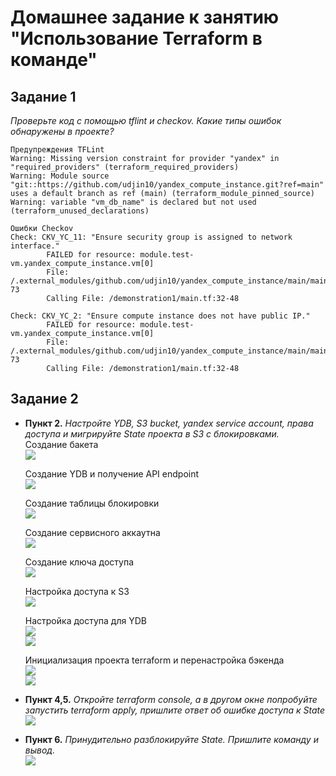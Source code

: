 # Домашнее задание к занятию "Использование Terraform в команде"

## Задание 1
  <em>Проверьте код с помощью tflint и checkov. Какие типы ошибок обнаружены в проекте?</em>

  ```
  Предупреждения TFLint
  Warning: Missing version constraint for provider "yandex" in "required_providers" (terraform_required_providers)
  Warning: Module source "git::https://github.com/udjin10/yandex_compute_instance.git?ref=main" uses a default branch as ref (main) (terraform_module_pinned_source)
  Warning: variable "vm_db_name" is declared but not used (terraform_unused_declarations)

  Ошибки Checkov
  Check: CKV_YC_11: "Ensure security group is assigned to network interface."
          FAILED for resource: module.test-vm.yandex_compute_instance.vm[0]
          File: /.external_modules/github.com/udjin10/yandex_compute_instance/main/main.tf:24-73
          Calling File: /demonstration1/main.tf:32-48

  Check: CKV_YC_2: "Ensure compute instance does not have public IP."
          FAILED for resource: module.test-vm.yandex_compute_instance.vm[0]
          File: /.external_modules/github.com/udjin10/yandex_compute_instance/main/main.tf:24-73
          Calling File: /demonstration1/main.tf:32-48
  ```

## Задание 2
  * **Пункт 2.**  <em>Настройте YDB, S3 bucket, yandex service account, права доступа и мигрируйте State проекта в S3 с блокировками.</em>  
    Создание бакета  
    ![](/hw-05/backet.png)  
    
    Создание YDB и получение API endpoint  
    ![](/hw-05/db.png)  
    
    Создание таблицы блокировки  
    ![](/hw-05/table.png)  

    Создание сервисного аккаутна  
    ![](/hw-05/acc.png)  

    Создание ключа доступа  
    ![](/hw-05/key.png)  

    Настройка доступа к S3  
    ![](/hw-05/acl.png)  

    Настройка доступа для YDB  
    ![](/hw-05/access.png)  
    ![](/hw-05/role.png)  

    Инициализация проекта terraform и перенастройка бэкенда  
    ![](/hw-05/init.png)  
    ![](/hw-05/reconfigure.png)  

  * **Пункт 4,5.**  <em>Откройте terraform console, а в другом окне попробуйте запустить terraform apply, пришлите ответ об ошибке доступа к State</em>   
    ![](/hw-05/lock.png)  

  * **Пункт 6.**  <em>Принудительно разблокируйте State. Пришлите команду и вывод.</em>  
    ![](/hw-05/unlock.png)
